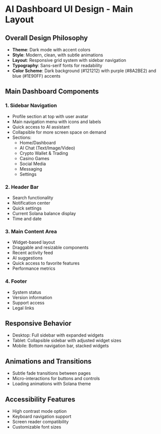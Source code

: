 # AI Dashboard UI Design - Main Layout

## Overall Design Philosophy
- **Theme**: Dark mode with accent colors
- **Style**: Modern, clean, with subtle animations
- **Layout**: Responsive grid system with sidebar navigation
- **Typography**: Sans-serif fonts for readability
- **Color Scheme**: Dark background (#121212) with purple (#8A2BE2) and blue (#1E90FF) accents

## Main Dashboard Components

### 1. Sidebar Navigation
- Profile section at top with user avatar
- Main navigation menu with icons and labels
- Quick access to AI assistant
- Collapsible for more screen space on demand
- Sections:
  - Home/Dashboard
  - AI Chat (Text/Image/Video)
  - Crypto Wallet & Trading
  - Casino Games
  - Social Media
  - Messaging
  - Settings

### 2. Header Bar
- Search functionality
- Notification center
- Quick settings
- Current Solana balance display
- Time and date

### 3. Main Content Area
- Widget-based layout
- Draggable and resizable components
- Recent activity feed
- AI suggestions
- Quick access to favorite features
- Performance metrics

### 4. Footer
- System status
- Version information
- Support access
- Legal links

## Responsive Behavior
- Desktop: Full sidebar with expanded widgets
- Tablet: Collapsible sidebar with adjusted widget sizes
- Mobile: Bottom navigation bar, stacked widgets

## Animations and Transitions
- Subtle fade transitions between pages
- Micro-interactions for buttons and controls
- Loading animations with Solana theme

## Accessibility Features
- High contrast mode option
- Keyboard navigation support
- Screen reader compatibility
- Customizable font sizes
